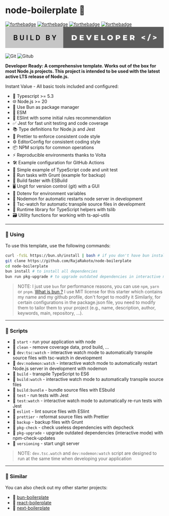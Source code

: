 # node-boilerplate 🚀

[![forthebadge](https://forthebadge.com/images/badges/built-with-love.svg)](https://forthebadge.com) [![forthebadge](https://forthebadge.com/images/badges/for-you.svg)](https://forthebadge.com) [![forthebadge](https://forthebadge.com/images/badges/open-source.svg)](https://forthebadge.com) [![forthebadge](https://forthebadge.com/images/badges/uses-git.svg)](https://forthebadge.com) [![forthebadge](https://github.com/RajaRakoto/github-docs/blob/master/badge/build-by.svg?raw=true)](https://forthebadge.com) 

![Git](https://img.shields.io/badge/-Git-777?style=flat&logo=git&logoColor=F05032&labelColor=ffffff) ![Gitub](https://img.shields.io/badge/-Gitub-777?style=flat&logo=github&logoColor=777&labelColor=ffffff)

**Developer Ready: A comprehensive template. Works out of the box for most Node.js projects. This project is intended to be used with the latest active LTS release of Node.js.**

Instant Value - All basic tools included and configured:

- 🚀 Typescript >= 5.3
- 🌐 Node.js >= 20
- 🧅 Use Bun as package manager
- 🌈 ESM
- 🧹 ESlint with some initial rules recommendation
- ✅ Jest for fast unit testing and code coverage
- 📚 Type definitions for Node.js and Jest
- 🎨 Prettier to enforce consistent code style
- ⚙️ EditorConfig for consistent coding style
- 📦 NPM scripts for common operations
- ⚡ Reproducible environments thanks to Volta
- 🛠️ Example configuration for GitHub Actions
- 📝 Simple example of TypeScript code and unit test
- 🐗 Run tasks with Grunt (example for backup)
- 🚄 Build faster with ESBuild
- 🖥️ Ungit for version control (git) with a GUI
- 🔑 Dotenv for environment variables
- 🔄 Nodemon for automatic restarts node server in development
- 🔌 Tsc-watch for automatic transpile source files in development
- 📘 Runtime library for TypeScript helpers with tslib
- 🗃️ Utility functions for working with ts-api-utils

---

### 📌 Using 

To use this template, use the following commands:

```bash
curl -fsSL https://bun.sh/install | bash # if you don't have bun installed
git clone https://github.com/RajaRakoto/node-boilerplate
cd node-boilerplate
bun install # to install all dependencies
bun run pkg-upgrade # to upgrade outdated dependencies in interactive mode
```

> NOTE: I just use `bun` for performance reasons, you can use `npm`, `yarn` or `pnpm`. [What is bun ?](https://bun.sh/)
> I use MIT license for this starter which contains my name and my github profile, don't forget to modify it
> Similarly, for certain configurations in the package.json file, you need to modify them to tailor them to your project (e.g., name, description, author, keywords, main, repository, ...).

---

### 📌 Scripts 

- 📜 `start` - run your application with node
- 📜 `clean` - remove coverage data, prod build, ...
- 📜 `dev:tsc:watch` - interactive watch mode to automatically transpile source files with tsc-watch in development 
- 📜 `dev:nodemon:watch` - interactive watch mode to automatically restart Node.js server in development with nodemon 
- 📜 `build` - transpile TypeScript to ES6 
- 📜 `build:watch` - interactive watch mode to automatically transpile source files 
- 📜 `build:bundle` - bundle source files with ESbuild
- 📜 `test` - run tests with Jest
- 📜 `test:watch` - interactive watch mode to automatically re-run tests with Jest
- 📜 `eslint` - lint source files with ESlint
- 📜 `prettier` - reformat source files with Prettier
- 📜 `backup` - backup files with Grunt
- 📜 `pkg-check` - check useless dependencies with depcheck
- 📜 `pkg-upgrade` - upgrade outdated dependencies (interactive mode) with npm-check-updates
- 📜 `versioning` - start ungit server 

> NOTE: `dev.tsc.watch` and `dev:nodemon:watch` script are designed to run at the same time when developing your application 

---

### 📌 Similar

You can also check out my other starter projects:

- 🚀 [bun-boilerplate](https://github.com/RajaRakoto/bun-boilerplate)
- 🚀 [react-boilerplate](https://github.com/RajaRakoto/react-boilerplate)
- 🚀 [next-boilerplate](https://github.com/RajaRakoto/next-boilerplate)